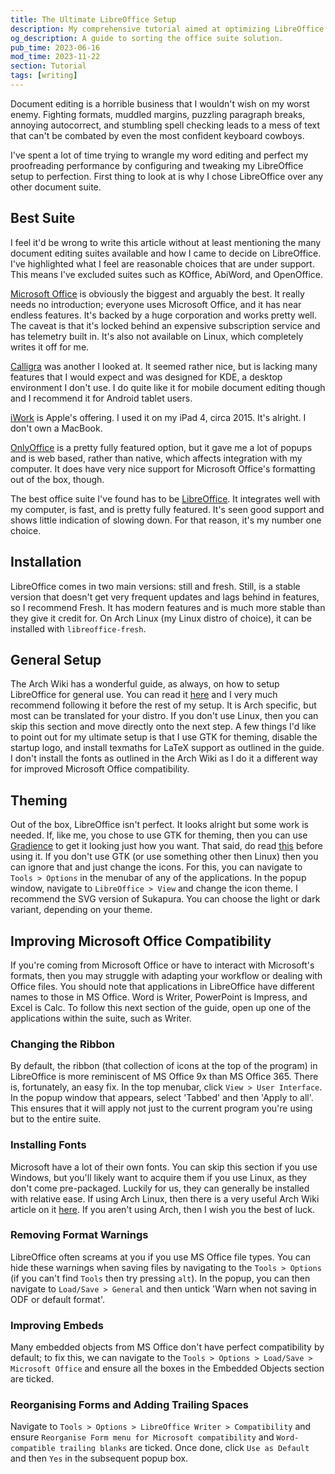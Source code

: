 ```yaml
---
title: The Ultimate LibreOffice Setup
description: My comprehensive tutorial aimed at optimizing LibreOffice to match the functionality of Microsoft Office. Elevate your document editing experience with tips, tools, and enhancements for seamless and efficient productivity.
og_description: A guide to sorting the office suite solution.
pub_time: 2023-06-16
mod_time: 2023-11-22
section: Tutorial
tags: [writing]
---
```


Document editing is a horrible business that I wouldn't wish on my worst enemy. Fighting formats, muddled margins, puzzling paragraph breaks, annoying autocorrect, and stumbling spell checking leads to a mess of text that can't be combated by even the most confident keyboard cowboys.

I've spent a lot of time trying to wrangle my word editing and perfect my proofreading performance by configuring and tweaking my LibreOffice setup to perfection. First thing to look at is why I chose LibreOffice over any other document suite.

## Best Suite

I feel it'd be wrong to write this article without at least mentioning the many document editing suites available and how I came to decide on LibreOffice. I've highlighted what I feel are reasonable choices that are under support. This means I've excluded suites such as KOffice, AbiWord, and OpenOffice.

[Microsoft Office](https://www.office.com) is obviously the biggest and arguably the best. It really needs no introduction; everyone uses Microsoft Office, and it has near endless features. It's backed by a huge corporation and works pretty well. The caveat is that it's locked behind an expensive subscription service and has telemetry built in. It's also not available on Linux, which completely writes it off for me.

[Calligra](https://calligra.org) was another I looked at. It seemed rather nice, but is lacking many features that I would expect and was designed for KDE, a desktop environment I don't use. I do quite like it for mobile document editing though and I recommend it for Android tablet users.

[iWork](https://www.apple.com/iwork/) is Apple's offering. I used it on my iPad 4, circa 2015. It's alright. I don't own a MacBook.

[OnlyOffice](https://www.onlyoffice.com) is a pretty fully featured option, but it gave me a lot of popups and is web based, rather than native, which affects integration with my computer. It does have very nice support for Microsoft Office's formatting out of the box, though.

The best office suite I've found has to be [LibreOffice](https://www.libreoffice.org). It integrates well with my computer, is fast, and is pretty fully featured. It's seen good support and shows little indication of slowing down. For that reason, it's my number one choice.

## Installation

LibreOffice comes in two main versions: still and fresh. Still, is a stable version that doesn't get very frequent updates and lags behind in features, so I recommend Fresh. It has modern features and is much more stable than they give it credit for. On Arch Linux (my Linux distro of choice), it can be installed with `libreoffice-fresh`.

## General Setup

The Arch Wiki has a wonderful guide, as always, on how to setup LibreOffice for general use. You can read it [here](https://wiki.archlinux.org/title/LibreOffice) and I very much recommend following it before the rest of my setup. It is Arch specific, but most can be translated for your distro. If you don't use Linux, then you can skip this section and move directly onto the next step. A few things I'd like to point out for my ultimate setup is that I use GTK for theming, disable the startup logo, and install texmaths for LaTeX support as outlined in the guide. I don't install the fonts as outlined in the Arch Wiki as I do it a different way for improved Microsoft Office compatibility.

## Theming

Out of the box, LibreOffice isn't perfect. It looks alright but some work is needed. If, like me, you chose to use GTK for theming, then you can use [Gradience](https://gradienceteam.github.io) to get it looking just how you want. That said, do read [this](https://stopthemingmy.app) before using it. If you don't use GTK (or use something other then Linux) then you can ignore that and just change the icons. For this, you can navigate to `Tools > Options` in the menubar of any of the applications. In the popup window, navigate to `LibreOffice > View` and change the icon theme. I recommend the SVG version of Sukapura. You can choose the light or dark variant, depending on your theme.

## Improving Microsoft Office Compatibility

If you're coming from Microsoft Office or have to interact with Microsoft's formats, then you may struggle with adapting your workflow or dealing with Office files. You should note that applications in LibreOffice have different names to those in MS Office. Word is Writer, PowerPoint is Impress, and Excel is Calc. To follow this next section of the guide, open up one of the applications within the suite, such as Writer.

### Changing the Ribbon

By default, the ribbon (that collection of icons at the top of the program) in LibreOffice is more reminiscent of MS Office 9x than MS Office 365. There is, fortunately, an easy fix. In the top menubar, click `View > User Interface`. In the popup window that appears, select 'Tabbed' and then 'Apply to all'. This ensures that it will apply not just to the current program you're using but to the entire suite.

### Installing Fonts

Microsoft have a lot of their own fonts. You can skip this section if you use Windows, but you'll likely want to acquire them if you use Linux, as they don't come pre-packaged. Luckily for us, they can generally be installed with relative ease. If using Arch Linux, then there is a very useful Arch Wiki article on it [here](https://wiki.archlinux.org/title/Microsoft_fonts). If you aren't using Arch, then I wish you the best of luck.

### Removing Format Warnings

LibreOffice often screams at you if you use MS Office file types. You can hide these warnings when saving files by navigating to the `Tools > Options` (if you can't find `Tools` then try pressing `alt`). In the popup, you can then navigate to `Load/Save > General` and then untick 'Warn when not saving in ODF or default format'.

### Improving Embeds

Many embedded objects from MS Office don't have perfect compatibility by default; to fix this, we can navigate to the `Tools > Options > Load/Save > Microsoft Office` and ensure all the boxes in the Embedded Objects section are ticked.

### Reorganising Forms and Adding Trailing Spaces

Navigate to `Tools > Options > LibreOffice Writer > Compatibility` and ensure `Reorganise Form menu for Microsoft compatibility` and `Word-compatible trailing blanks` are ticked. Once done, click `Use as Default` and then `Yes` in the subsequent popup box.
